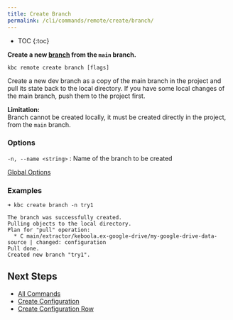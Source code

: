 ```yaml
---
title: Create Branch
permalink: /cli/commands/remote/create/branch/
---
```


* TOC
{:toc}

**Create a new [branch](https://help.keboola.com/components/branches/) from the `main` branch.**

```
kbc remote create branch [flags]
```

Create a new dev branch as a copy of the main branch in the project and pull its state back to the local directory. 
If you have some local changes of the main branch, push them to the project first. 

**Limitation:**  
Branch cannot be created locally, it must be created directly in the project, from the `main` branch.

### Options

`-n, --name <string>`
: Name of the branch to be created

[Global Options](/cli/commands/#global-options)

### Examples

```
➜ kbc create branch -n try1

The branch was successfully created.
Pulling objects to the local directory.
Plan for "pull" operation:
  * C main/extractor/keboola.ex-google-drive/my-google-drive-data-source | changed: configuration
Pull done.
Created new branch "try1".
```

## Next Steps

- [All Commands](/cli/commands/)
- [Create Configuration](/cli/commands/local/create/config/)
- [Create Configuration Row](/cli/commands/local/create/row/)

